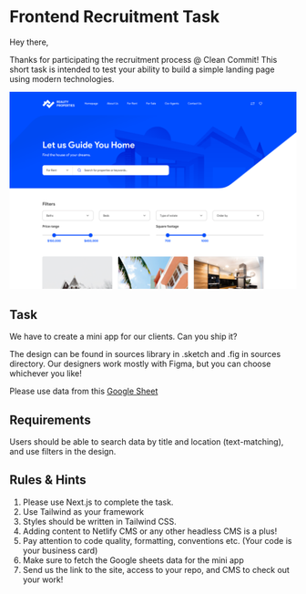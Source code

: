 # Frontend Recruitment Task

Hey there,

Thanks for participating the recruitment process @ Clean Commit! This short task is intended to test your ability to build a simple landing page using modern technologies.

![Hotely](images/cover.png)

## Task

We have to create a mini app for our clients. Can you ship it?

The design can be found in sources library in .sketch and .fig in sources directory.
Our designers work mostly with Figma, but you can choose whichever you like!

Please use data from this [Google Sheet](https://docs.google.com/spreadsheets/d/e/2PACX-1vRAeVzfe5Xd7y_Ojzl5BxYSTDezszUfCj5PyV_lEYDPsRCX3Ze6F_YTNteG14X_Lf7FqEtHrI7m29nt/pubhtml)

## Requirements

Users should be able to search data by title and location (text-matching), and use filters in the design.

## Rules & Hints

1. Please use Next.js to complete the task.
2. Use Tailwind as your framework
3. Styles should be written in Tailwind CSS.
4. Adding content to Netlify CMS or any other headless CMS is a plus!
5. Pay attention to code quality, formatting, conventions etc. (Your code is your business card)
6. Make sure to fetch the Google sheets data for the mini app
7. Send us the link to the site, access to your repo, and CMS to check out your work!
